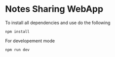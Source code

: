 # Notes Sharing WebApp
To install all dependencies and use do the following
```
npm install
```
For developement mode
```
npm run dev 
```
